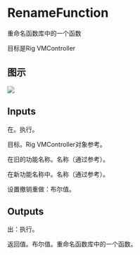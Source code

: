 # RenameFunction

重命名函数库中的一个函数

目标是Rig VMController

## 图示

![]($-20221218-20431647.png)

## Inputs

在。执行。

目标。Rig VMController对象参考。

在旧的功能名称。名称（通过参考）。

在新功能名称中。名称（通过参考）。

设置撤销重做：布尔值。  

## Outputs

出：执行。

返回值。布尔值。重命名函数库中的一个函数。
